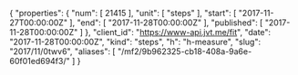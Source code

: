 {
  "properties": {
    "num": [
      21415
    ],
    "unit": [
      "steps"
    ],
    "start": [
      "2017-11-27T00:00:00Z"
    ],
    "end": [
      "2017-11-28T00:00:00Z"
    ],
    "published": [
      "2017-11-28T00:00:00Z"
    ]
  },
  "client_id": "https://www-api.jvt.me/fit",
  "date": "2017-11-28T00:00:00Z",
  "kind": "steps",
  "h": "h-measure",
  "slug": "2017/11/0twv6",
  "aliases": [
    "/mf2/9b962325-cb18-408a-9a6e-60f01ed694f3/"
  ]
}
